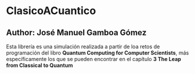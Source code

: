 # ClasicoACuantico

## Author: José Manuel Gamboa Gómez

Esta librería es una simulación realizada a partir de loa retos de programación del libro  **Quantum Computing for Computer Scientists**, más específicamente los que se pueden encontrar en el capítulo **3 The Leap from Classical to Quantum**